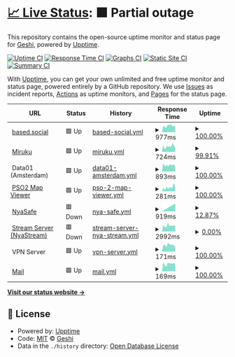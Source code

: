 # [📈 Live Status](https://demo.upptime.js.org): <!--live status--> **🟧 Partial outage**

This repository contains the open-source uptime monitor and status page for [Geshi](geshii.moe), powered by [Upptime](https://github.com/upptime/upptime).

[![Uptime CI](https://github.com/geshii/status/workflows/Uptime%20CI/badge.svg)](https://github.com/geshii/status/actions?query=workflow%3A%22Uptime+CI%22)
[![Response Time CI](https://github.com/geshii/status/workflows/Response%20Time%20CI/badge.svg)](https://github.com/geshii/status/actions?query=workflow%3A%22Response+Time+CI%22)
[![Graphs CI](https://github.com/geshii/status/workflows/Graphs%20CI/badge.svg)](https://github.com/geshii/status/actions?query=workflow%3A%22Graphs+CI%22)
[![Static Site CI](https://github.com/geshii/status/workflows/Static%20Site%20CI/badge.svg)](https://github.com/geshii/status/actions?query=workflow%3A%22Static+Site+CI%22)
[![Summary CI](https://github.com/geshii/status/workflows/Summary%20CI/badge.svg)](https://github.com/geshii/status/actions?query=workflow%3A%22Summary+CI%22)

With [Upptime](https://upptime.js.org), you can get your own unlimited and free uptime monitor and status page, powered entirely by a GitHub repository. We use [Issues](https://github.com/geshii/status/issues) as incident reports, [Actions](https://github.com/geshii/status/actions) as uptime monitors, and [Pages](https://demo.upptime.js.org) for the status page.

<!--start: status pages-->
<!-- This summary is generated by Upptime (https://github.com/upptime/upptime) -->
<!-- Do not edit this manually, your changes will be overwritten -->
<!-- prettier-ignore -->
| URL | Status | History | Response Time | Uptime |
| --- | ------ | ------- | ------------- | ------ |
| <img alt="" src="https://based.social/favicon.ico" height="13"> [based.social](https://based.social) | 🟩 Up | [based-social.yml](https://github.com/initmd/status/commits/HEAD/history/based-social.yml) | <details><summary><img alt="Response time graph" src="./graphs/based-social/response-time-week.png" height="20"> 977ms</summary><br><a href="https://status.miruku.cafe/history/based-social"><img alt="Response time 830" src="https://img.shields.io/endpoint?url=https%3A%2F%2Fraw.githubusercontent.com%2Finitmd%2Fstatus%2FHEAD%2Fapi%2Fbased-social%2Fresponse-time.json"></a><br><a href="https://status.miruku.cafe/history/based-social"><img alt="24-hour response time 1085" src="https://img.shields.io/endpoint?url=https%3A%2F%2Fraw.githubusercontent.com%2Finitmd%2Fstatus%2FHEAD%2Fapi%2Fbased-social%2Fresponse-time-day.json"></a><br><a href="https://status.miruku.cafe/history/based-social"><img alt="7-day response time 977" src="https://img.shields.io/endpoint?url=https%3A%2F%2Fraw.githubusercontent.com%2Finitmd%2Fstatus%2FHEAD%2Fapi%2Fbased-social%2Fresponse-time-week.json"></a><br><a href="https://status.miruku.cafe/history/based-social"><img alt="30-day response time 873" src="https://img.shields.io/endpoint?url=https%3A%2F%2Fraw.githubusercontent.com%2Finitmd%2Fstatus%2FHEAD%2Fapi%2Fbased-social%2Fresponse-time-month.json"></a><br><a href="https://status.miruku.cafe/history/based-social"><img alt="1-year response time 830" src="https://img.shields.io/endpoint?url=https%3A%2F%2Fraw.githubusercontent.com%2Finitmd%2Fstatus%2FHEAD%2Fapi%2Fbased-social%2Fresponse-time-year.json"></a></details> | <details><summary><a href="https://status.miruku.cafe/history/based-social">100.00%</a></summary><a href="https://status.miruku.cafe/history/based-social"><img alt="All-time uptime 84.15%" src="https://img.shields.io/endpoint?url=https%3A%2F%2Fraw.githubusercontent.com%2Finitmd%2Fstatus%2FHEAD%2Fapi%2Fbased-social%2Fuptime.json"></a><br><a href="https://status.miruku.cafe/history/based-social"><img alt="24-hour uptime 100.00%" src="https://img.shields.io/endpoint?url=https%3A%2F%2Fraw.githubusercontent.com%2Finitmd%2Fstatus%2FHEAD%2Fapi%2Fbased-social%2Fuptime-day.json"></a><br><a href="https://status.miruku.cafe/history/based-social"><img alt="7-day uptime 100.00%" src="https://img.shields.io/endpoint?url=https%3A%2F%2Fraw.githubusercontent.com%2Finitmd%2Fstatus%2FHEAD%2Fapi%2Fbased-social%2Fuptime-week.json"></a><br><a href="https://status.miruku.cafe/history/based-social"><img alt="30-day uptime 100.00%" src="https://img.shields.io/endpoint?url=https%3A%2F%2Fraw.githubusercontent.com%2Finitmd%2Fstatus%2FHEAD%2Fapi%2Fbased-social%2Fuptime-month.json"></a><br><a href="https://status.miruku.cafe/history/based-social"><img alt="1-year uptime 84.15%" src="https://img.shields.io/endpoint?url=https%3A%2F%2Fraw.githubusercontent.com%2Finitmd%2Fstatus%2FHEAD%2Fapi%2Fbased-social%2Fuptime-year.json"></a></details>
| <img alt="" src="https://miruku.cafe/favicon.ico" height="13"> [Miruku](https://miruku.cafe) | 🟩 Up | [miruku.yml](https://github.com/initmd/status/commits/HEAD/history/miruku.yml) | <details><summary><img alt="Response time graph" src="./graphs/miruku/response-time-week.png" height="20"> 724ms</summary><br><a href="https://status.miruku.cafe/history/miruku"><img alt="Response time 848" src="https://img.shields.io/endpoint?url=https%3A%2F%2Fraw.githubusercontent.com%2Finitmd%2Fstatus%2FHEAD%2Fapi%2Fmiruku%2Fresponse-time.json"></a><br><a href="https://status.miruku.cafe/history/miruku"><img alt="24-hour response time 559" src="https://img.shields.io/endpoint?url=https%3A%2F%2Fraw.githubusercontent.com%2Finitmd%2Fstatus%2FHEAD%2Fapi%2Fmiruku%2Fresponse-time-day.json"></a><br><a href="https://status.miruku.cafe/history/miruku"><img alt="7-day response time 724" src="https://img.shields.io/endpoint?url=https%3A%2F%2Fraw.githubusercontent.com%2Finitmd%2Fstatus%2FHEAD%2Fapi%2Fmiruku%2Fresponse-time-week.json"></a><br><a href="https://status.miruku.cafe/history/miruku"><img alt="30-day response time 790" src="https://img.shields.io/endpoint?url=https%3A%2F%2Fraw.githubusercontent.com%2Finitmd%2Fstatus%2FHEAD%2Fapi%2Fmiruku%2Fresponse-time-month.json"></a><br><a href="https://status.miruku.cafe/history/miruku"><img alt="1-year response time 848" src="https://img.shields.io/endpoint?url=https%3A%2F%2Fraw.githubusercontent.com%2Finitmd%2Fstatus%2FHEAD%2Fapi%2Fmiruku%2Fresponse-time-year.json"></a></details> | <details><summary><a href="https://status.miruku.cafe/history/miruku">99.91%</a></summary><a href="https://status.miruku.cafe/history/miruku"><img alt="All-time uptime 99.19%" src="https://img.shields.io/endpoint?url=https%3A%2F%2Fraw.githubusercontent.com%2Finitmd%2Fstatus%2FHEAD%2Fapi%2Fmiruku%2Fuptime.json"></a><br><a href="https://status.miruku.cafe/history/miruku"><img alt="24-hour uptime 99.34%" src="https://img.shields.io/endpoint?url=https%3A%2F%2Fraw.githubusercontent.com%2Finitmd%2Fstatus%2FHEAD%2Fapi%2Fmiruku%2Fuptime-day.json"></a><br><a href="https://status.miruku.cafe/history/miruku"><img alt="7-day uptime 99.91%" src="https://img.shields.io/endpoint?url=https%3A%2F%2Fraw.githubusercontent.com%2Finitmd%2Fstatus%2FHEAD%2Fapi%2Fmiruku%2Fuptime-week.json"></a><br><a href="https://status.miruku.cafe/history/miruku"><img alt="30-day uptime 98.18%" src="https://img.shields.io/endpoint?url=https%3A%2F%2Fraw.githubusercontent.com%2Finitmd%2Fstatus%2FHEAD%2Fapi%2Fmiruku%2Fuptime-month.json"></a><br><a href="https://status.miruku.cafe/history/miruku"><img alt="1-year uptime 99.19%" src="https://img.shields.io/endpoint?url=https%3A%2F%2Fraw.githubusercontent.com%2Finitmd%2Fstatus%2FHEAD%2Fapi%2Fmiruku%2Fuptime-year.json"></a></details>
| <img alt="" src="https://cdn-icons-png.flaticon.com/512/1925/1925155.png" height="13"> Data01 (Amsterdam) | 🟩 Up | [data01-amsterdam.yml](https://github.com/initmd/status/commits/HEAD/history/data01-amsterdam.yml) | <details><summary><img alt="Response time graph" src="./graphs/data01-amsterdam/response-time-week.png" height="20"> 893ms</summary><br><a href="https://status.miruku.cafe/history/data01-amsterdam"><img alt="Response time 991" src="https://img.shields.io/endpoint?url=https%3A%2F%2Fraw.githubusercontent.com%2Finitmd%2Fstatus%2FHEAD%2Fapi%2Fdata01-amsterdam%2Fresponse-time.json"></a><br><a href="https://status.miruku.cafe/history/data01-amsterdam"><img alt="24-hour response time 919" src="https://img.shields.io/endpoint?url=https%3A%2F%2Fraw.githubusercontent.com%2Finitmd%2Fstatus%2FHEAD%2Fapi%2Fdata01-amsterdam%2Fresponse-time-day.json"></a><br><a href="https://status.miruku.cafe/history/data01-amsterdam"><img alt="7-day response time 893" src="https://img.shields.io/endpoint?url=https%3A%2F%2Fraw.githubusercontent.com%2Finitmd%2Fstatus%2FHEAD%2Fapi%2Fdata01-amsterdam%2Fresponse-time-week.json"></a><br><a href="https://status.miruku.cafe/history/data01-amsterdam"><img alt="30-day response time 827" src="https://img.shields.io/endpoint?url=https%3A%2F%2Fraw.githubusercontent.com%2Finitmd%2Fstatus%2FHEAD%2Fapi%2Fdata01-amsterdam%2Fresponse-time-month.json"></a><br><a href="https://status.miruku.cafe/history/data01-amsterdam"><img alt="1-year response time 991" src="https://img.shields.io/endpoint?url=https%3A%2F%2Fraw.githubusercontent.com%2Finitmd%2Fstatus%2FHEAD%2Fapi%2Fdata01-amsterdam%2Fresponse-time-year.json"></a></details> | <details><summary><a href="https://status.miruku.cafe/history/data01-amsterdam">100.00%</a></summary><a href="https://status.miruku.cafe/history/data01-amsterdam"><img alt="All-time uptime 99.97%" src="https://img.shields.io/endpoint?url=https%3A%2F%2Fraw.githubusercontent.com%2Finitmd%2Fstatus%2FHEAD%2Fapi%2Fdata01-amsterdam%2Fuptime.json"></a><br><a href="https://status.miruku.cafe/history/data01-amsterdam"><img alt="24-hour uptime 100.00%" src="https://img.shields.io/endpoint?url=https%3A%2F%2Fraw.githubusercontent.com%2Finitmd%2Fstatus%2FHEAD%2Fapi%2Fdata01-amsterdam%2Fuptime-day.json"></a><br><a href="https://status.miruku.cafe/history/data01-amsterdam"><img alt="7-day uptime 100.00%" src="https://img.shields.io/endpoint?url=https%3A%2F%2Fraw.githubusercontent.com%2Finitmd%2Fstatus%2FHEAD%2Fapi%2Fdata01-amsterdam%2Fuptime-week.json"></a><br><a href="https://status.miruku.cafe/history/data01-amsterdam"><img alt="30-day uptime 99.96%" src="https://img.shields.io/endpoint?url=https%3A%2F%2Fraw.githubusercontent.com%2Finitmd%2Fstatus%2FHEAD%2Fapi%2Fdata01-amsterdam%2Fuptime-month.json"></a><br><a href="https://status.miruku.cafe/history/data01-amsterdam"><img alt="1-year uptime 99.97%" src="https://img.shields.io/endpoint?url=https%3A%2F%2Fraw.githubusercontent.com%2Finitmd%2Fstatus%2FHEAD%2Fapi%2Fdata01-amsterdam%2Fuptime-year.json"></a></details>
| <img alt="" src="http://map.geshii.moe/favicon.ico" height="13"> [PSO2 Map Viewer](http://map.geshii.moe) | 🟩 Up | [pso-2-map-viewer.yml](https://github.com/initmd/status/commits/HEAD/history/pso-2-map-viewer.yml) | <details><summary><img alt="Response time graph" src="./graphs/pso-2-map-viewer/response-time-week.png" height="20"> 281ms</summary><br><a href="https://status.miruku.cafe/history/pso-2-map-viewer"><img alt="Response time 254" src="https://img.shields.io/endpoint?url=https%3A%2F%2Fraw.githubusercontent.com%2Finitmd%2Fstatus%2FHEAD%2Fapi%2Fpso-2-map-viewer%2Fresponse-time.json"></a><br><a href="https://status.miruku.cafe/history/pso-2-map-viewer"><img alt="24-hour response time 384" src="https://img.shields.io/endpoint?url=https%3A%2F%2Fraw.githubusercontent.com%2Finitmd%2Fstatus%2FHEAD%2Fapi%2Fpso-2-map-viewer%2Fresponse-time-day.json"></a><br><a href="https://status.miruku.cafe/history/pso-2-map-viewer"><img alt="7-day response time 281" src="https://img.shields.io/endpoint?url=https%3A%2F%2Fraw.githubusercontent.com%2Finitmd%2Fstatus%2FHEAD%2Fapi%2Fpso-2-map-viewer%2Fresponse-time-week.json"></a><br><a href="https://status.miruku.cafe/history/pso-2-map-viewer"><img alt="30-day response time 231" src="https://img.shields.io/endpoint?url=https%3A%2F%2Fraw.githubusercontent.com%2Finitmd%2Fstatus%2FHEAD%2Fapi%2Fpso-2-map-viewer%2Fresponse-time-month.json"></a><br><a href="https://status.miruku.cafe/history/pso-2-map-viewer"><img alt="1-year response time 254" src="https://img.shields.io/endpoint?url=https%3A%2F%2Fraw.githubusercontent.com%2Finitmd%2Fstatus%2FHEAD%2Fapi%2Fpso-2-map-viewer%2Fresponse-time-year.json"></a></details> | <details><summary><a href="https://status.miruku.cafe/history/pso-2-map-viewer">100.00%</a></summary><a href="https://status.miruku.cafe/history/pso-2-map-viewer"><img alt="All-time uptime 100.00%" src="https://img.shields.io/endpoint?url=https%3A%2F%2Fraw.githubusercontent.com%2Finitmd%2Fstatus%2FHEAD%2Fapi%2Fpso-2-map-viewer%2Fuptime.json"></a><br><a href="https://status.miruku.cafe/history/pso-2-map-viewer"><img alt="24-hour uptime 100.00%" src="https://img.shields.io/endpoint?url=https%3A%2F%2Fraw.githubusercontent.com%2Finitmd%2Fstatus%2FHEAD%2Fapi%2Fpso-2-map-viewer%2Fuptime-day.json"></a><br><a href="https://status.miruku.cafe/history/pso-2-map-viewer"><img alt="7-day uptime 100.00%" src="https://img.shields.io/endpoint?url=https%3A%2F%2Fraw.githubusercontent.com%2Finitmd%2Fstatus%2FHEAD%2Fapi%2Fpso-2-map-viewer%2Fuptime-week.json"></a><br><a href="https://status.miruku.cafe/history/pso-2-map-viewer"><img alt="30-day uptime 100.00%" src="https://img.shields.io/endpoint?url=https%3A%2F%2Fraw.githubusercontent.com%2Finitmd%2Fstatus%2FHEAD%2Fapi%2Fpso-2-map-viewer%2Fuptime-month.json"></a><br><a href="https://status.miruku.cafe/history/pso-2-map-viewer"><img alt="1-year uptime 100.00%" src="https://img.shields.io/endpoint?url=https%3A%2F%2Fraw.githubusercontent.com%2Finitmd%2Fstatus%2FHEAD%2Fapi%2Fpso-2-map-viewer%2Fuptime-year.json"></a></details>
| <img alt="" src="http://files.geshii.moe/favicon.ico" height="13"> [NyaSafe](http://safe.miruku.cafe) | 🟥 Down | [nya-safe.yml](https://github.com/initmd/status/commits/HEAD/history/nya-safe.yml) | <details><summary><img alt="Response time graph" src="./graphs/nya-safe/response-time-week.png" height="20"> 919ms</summary><br><a href="https://status.miruku.cafe/history/nya-safe"><img alt="Response time 917" src="https://img.shields.io/endpoint?url=https%3A%2F%2Fraw.githubusercontent.com%2Finitmd%2Fstatus%2FHEAD%2Fapi%2Fnya-safe%2Fresponse-time.json"></a><br><a href="https://status.miruku.cafe/history/nya-safe"><img alt="24-hour response time 0" src="https://img.shields.io/endpoint?url=https%3A%2F%2Fraw.githubusercontent.com%2Finitmd%2Fstatus%2FHEAD%2Fapi%2Fnya-safe%2Fresponse-time-day.json"></a><br><a href="https://status.miruku.cafe/history/nya-safe"><img alt="7-day response time 919" src="https://img.shields.io/endpoint?url=https%3A%2F%2Fraw.githubusercontent.com%2Finitmd%2Fstatus%2FHEAD%2Fapi%2Fnya-safe%2Fresponse-time-week.json"></a><br><a href="https://status.miruku.cafe/history/nya-safe"><img alt="30-day response time 917" src="https://img.shields.io/endpoint?url=https%3A%2F%2Fraw.githubusercontent.com%2Finitmd%2Fstatus%2FHEAD%2Fapi%2Fnya-safe%2Fresponse-time-month.json"></a><br><a href="https://status.miruku.cafe/history/nya-safe"><img alt="1-year response time 917" src="https://img.shields.io/endpoint?url=https%3A%2F%2Fraw.githubusercontent.com%2Finitmd%2Fstatus%2FHEAD%2Fapi%2Fnya-safe%2Fresponse-time-year.json"></a></details> | <details><summary><a href="https://status.miruku.cafe/history/nya-safe">12.87%</a></summary><a href="https://status.miruku.cafe/history/nya-safe"><img alt="All-time uptime 55.13%" src="https://img.shields.io/endpoint?url=https%3A%2F%2Fraw.githubusercontent.com%2Finitmd%2Fstatus%2FHEAD%2Fapi%2Fnya-safe%2Fuptime.json"></a><br><a href="https://status.miruku.cafe/history/nya-safe"><img alt="24-hour uptime 0.00%" src="https://img.shields.io/endpoint?url=https%3A%2F%2Fraw.githubusercontent.com%2Finitmd%2Fstatus%2FHEAD%2Fapi%2Fnya-safe%2Fuptime-day.json"></a><br><a href="https://status.miruku.cafe/history/nya-safe"><img alt="7-day uptime 12.87%" src="https://img.shields.io/endpoint?url=https%3A%2F%2Fraw.githubusercontent.com%2Finitmd%2Fstatus%2FHEAD%2Fapi%2Fnya-safe%2Fuptime-week.json"></a><br><a href="https://status.miruku.cafe/history/nya-safe"><img alt="30-day uptime 55.13%" src="https://img.shields.io/endpoint?url=https%3A%2F%2Fraw.githubusercontent.com%2Finitmd%2Fstatus%2FHEAD%2Fapi%2Fnya-safe%2Fuptime-month.json"></a><br><a href="https://status.miruku.cafe/history/nya-safe"><img alt="1-year uptime 55.13%" src="https://img.shields.io/endpoint?url=https%3A%2F%2Fraw.githubusercontent.com%2Finitmd%2Fstatus%2FHEAD%2Fapi%2Fnya-safe%2Fuptime-year.json"></a></details>
| <img alt="" src="http://stream.geshii.moe/favicon.ico" height="13"> [Stream Server (NyaStream)](http://stream.geshii.moe) | 🟥 Down | [stream-server-nya-stream.yml](https://github.com/initmd/status/commits/HEAD/history/stream-server-nya-stream.yml) | <details><summary><img alt="Response time graph" src="./graphs/stream-server-nya-stream/response-time-week.png" height="20"> 2992ms</summary><br><a href="https://status.miruku.cafe/history/stream-server-nya-stream"><img alt="Response time 1087" src="https://img.shields.io/endpoint?url=https%3A%2F%2Fraw.githubusercontent.com%2Finitmd%2Fstatus%2FHEAD%2Fapi%2Fstream-server-nya-stream%2Fresponse-time.json"></a><br><a href="https://status.miruku.cafe/history/stream-server-nya-stream"><img alt="24-hour response time 3761" src="https://img.shields.io/endpoint?url=https%3A%2F%2Fraw.githubusercontent.com%2Finitmd%2Fstatus%2FHEAD%2Fapi%2Fstream-server-nya-stream%2Fresponse-time-day.json"></a><br><a href="https://status.miruku.cafe/history/stream-server-nya-stream"><img alt="7-day response time 2992" src="https://img.shields.io/endpoint?url=https%3A%2F%2Fraw.githubusercontent.com%2Finitmd%2Fstatus%2FHEAD%2Fapi%2Fstream-server-nya-stream%2Fresponse-time-week.json"></a><br><a href="https://status.miruku.cafe/history/stream-server-nya-stream"><img alt="30-day response time 1349" src="https://img.shields.io/endpoint?url=https%3A%2F%2Fraw.githubusercontent.com%2Finitmd%2Fstatus%2FHEAD%2Fapi%2Fstream-server-nya-stream%2Fresponse-time-month.json"></a><br><a href="https://status.miruku.cafe/history/stream-server-nya-stream"><img alt="1-year response time 1087" src="https://img.shields.io/endpoint?url=https%3A%2F%2Fraw.githubusercontent.com%2Finitmd%2Fstatus%2FHEAD%2Fapi%2Fstream-server-nya-stream%2Fresponse-time-year.json"></a></details> | <details><summary><a href="https://status.miruku.cafe/history/stream-server-nya-stream">0.00%</a></summary><a href="https://status.miruku.cafe/history/stream-server-nya-stream"><img alt="All-time uptime 7.79%" src="https://img.shields.io/endpoint?url=https%3A%2F%2Fraw.githubusercontent.com%2Finitmd%2Fstatus%2FHEAD%2Fapi%2Fstream-server-nya-stream%2Fuptime.json"></a><br><a href="https://status.miruku.cafe/history/stream-server-nya-stream"><img alt="24-hour uptime 0.00%" src="https://img.shields.io/endpoint?url=https%3A%2F%2Fraw.githubusercontent.com%2Finitmd%2Fstatus%2FHEAD%2Fapi%2Fstream-server-nya-stream%2Fuptime-day.json"></a><br><a href="https://status.miruku.cafe/history/stream-server-nya-stream"><img alt="7-day uptime 0.00%" src="https://img.shields.io/endpoint?url=https%3A%2F%2Fraw.githubusercontent.com%2Finitmd%2Fstatus%2FHEAD%2Fapi%2Fstream-server-nya-stream%2Fuptime-week.json"></a><br><a href="https://status.miruku.cafe/history/stream-server-nya-stream"><img alt="30-day uptime 7.96%" src="https://img.shields.io/endpoint?url=https%3A%2F%2Fraw.githubusercontent.com%2Finitmd%2Fstatus%2FHEAD%2Fapi%2Fstream-server-nya-stream%2Fuptime-month.json"></a><br><a href="https://status.miruku.cafe/history/stream-server-nya-stream"><img alt="1-year uptime 7.79%" src="https://img.shields.io/endpoint?url=https%3A%2F%2Fraw.githubusercontent.com%2Finitmd%2Fstatus%2FHEAD%2Fapi%2Fstream-server-nya-stream%2Fuptime-year.json"></a></details>
| <img alt="" src="https://cdn-icons-png.flaticon.com/512/1925/1925155.png" height="13"> VPN Server | 🟩 Up | [vpn-server.yml](https://github.com/initmd/status/commits/HEAD/history/vpn-server.yml) | <details><summary><img alt="Response time graph" src="./graphs/vpn-server/response-time-week.png" height="20"> 171ms</summary><br><a href="https://status.miruku.cafe/history/vpn-server"><img alt="Response time 164" src="https://img.shields.io/endpoint?url=https%3A%2F%2Fraw.githubusercontent.com%2Finitmd%2Fstatus%2FHEAD%2Fapi%2Fvpn-server%2Fresponse-time.json"></a><br><a href="https://status.miruku.cafe/history/vpn-server"><img alt="24-hour response time 232" src="https://img.shields.io/endpoint?url=https%3A%2F%2Fraw.githubusercontent.com%2Finitmd%2Fstatus%2FHEAD%2Fapi%2Fvpn-server%2Fresponse-time-day.json"></a><br><a href="https://status.miruku.cafe/history/vpn-server"><img alt="7-day response time 171" src="https://img.shields.io/endpoint?url=https%3A%2F%2Fraw.githubusercontent.com%2Finitmd%2Fstatus%2FHEAD%2Fapi%2Fvpn-server%2Fresponse-time-week.json"></a><br><a href="https://status.miruku.cafe/history/vpn-server"><img alt="30-day response time 152" src="https://img.shields.io/endpoint?url=https%3A%2F%2Fraw.githubusercontent.com%2Finitmd%2Fstatus%2FHEAD%2Fapi%2Fvpn-server%2Fresponse-time-month.json"></a><br><a href="https://status.miruku.cafe/history/vpn-server"><img alt="1-year response time 164" src="https://img.shields.io/endpoint?url=https%3A%2F%2Fraw.githubusercontent.com%2Finitmd%2Fstatus%2FHEAD%2Fapi%2Fvpn-server%2Fresponse-time-year.json"></a></details> | <details><summary><a href="https://status.miruku.cafe/history/vpn-server">100.00%</a></summary><a href="https://status.miruku.cafe/history/vpn-server"><img alt="All-time uptime 100.00%" src="https://img.shields.io/endpoint?url=https%3A%2F%2Fraw.githubusercontent.com%2Finitmd%2Fstatus%2FHEAD%2Fapi%2Fvpn-server%2Fuptime.json"></a><br><a href="https://status.miruku.cafe/history/vpn-server"><img alt="24-hour uptime 100.00%" src="https://img.shields.io/endpoint?url=https%3A%2F%2Fraw.githubusercontent.com%2Finitmd%2Fstatus%2FHEAD%2Fapi%2Fvpn-server%2Fuptime-day.json"></a><br><a href="https://status.miruku.cafe/history/vpn-server"><img alt="7-day uptime 100.00%" src="https://img.shields.io/endpoint?url=https%3A%2F%2Fraw.githubusercontent.com%2Finitmd%2Fstatus%2FHEAD%2Fapi%2Fvpn-server%2Fuptime-week.json"></a><br><a href="https://status.miruku.cafe/history/vpn-server"><img alt="30-day uptime 100.00%" src="https://img.shields.io/endpoint?url=https%3A%2F%2Fraw.githubusercontent.com%2Finitmd%2Fstatus%2FHEAD%2Fapi%2Fvpn-server%2Fuptime-month.json"></a><br><a href="https://status.miruku.cafe/history/vpn-server"><img alt="1-year uptime 100.00%" src="https://img.shields.io/endpoint?url=https%3A%2F%2Fraw.githubusercontent.com%2Finitmd%2Fstatus%2FHEAD%2Fapi%2Fvpn-server%2Fuptime-year.json"></a></details>
| <img alt="" src="https://mail.amogus.cloud/img/cow_mailcow.svg" height="13"> [Mail](vps.srv.janderedev.xyz) | 🟩 Up | [mail.yml](https://github.com/initmd/status/commits/HEAD/history/mail.yml) | <details><summary><img alt="Response time graph" src="./graphs/mail/response-time-week.png" height="20"> 169ms</summary><br><a href="https://status.miruku.cafe/history/mail"><img alt="Response time 152" src="https://img.shields.io/endpoint?url=https%3A%2F%2Fraw.githubusercontent.com%2Finitmd%2Fstatus%2FHEAD%2Fapi%2Fmail%2Fresponse-time.json"></a><br><a href="https://status.miruku.cafe/history/mail"><img alt="24-hour response time 155" src="https://img.shields.io/endpoint?url=https%3A%2F%2Fraw.githubusercontent.com%2Finitmd%2Fstatus%2FHEAD%2Fapi%2Fmail%2Fresponse-time-day.json"></a><br><a href="https://status.miruku.cafe/history/mail"><img alt="7-day response time 169" src="https://img.shields.io/endpoint?url=https%3A%2F%2Fraw.githubusercontent.com%2Finitmd%2Fstatus%2FHEAD%2Fapi%2Fmail%2Fresponse-time-week.json"></a><br><a href="https://status.miruku.cafe/history/mail"><img alt="30-day response time 149" src="https://img.shields.io/endpoint?url=https%3A%2F%2Fraw.githubusercontent.com%2Finitmd%2Fstatus%2FHEAD%2Fapi%2Fmail%2Fresponse-time-month.json"></a><br><a href="https://status.miruku.cafe/history/mail"><img alt="1-year response time 152" src="https://img.shields.io/endpoint?url=https%3A%2F%2Fraw.githubusercontent.com%2Finitmd%2Fstatus%2FHEAD%2Fapi%2Fmail%2Fresponse-time-year.json"></a></details> | <details><summary><a href="https://status.miruku.cafe/history/mail">100.00%</a></summary><a href="https://status.miruku.cafe/history/mail"><img alt="All-time uptime 100.00%" src="https://img.shields.io/endpoint?url=https%3A%2F%2Fraw.githubusercontent.com%2Finitmd%2Fstatus%2FHEAD%2Fapi%2Fmail%2Fuptime.json"></a><br><a href="https://status.miruku.cafe/history/mail"><img alt="24-hour uptime 100.00%" src="https://img.shields.io/endpoint?url=https%3A%2F%2Fraw.githubusercontent.com%2Finitmd%2Fstatus%2FHEAD%2Fapi%2Fmail%2Fuptime-day.json"></a><br><a href="https://status.miruku.cafe/history/mail"><img alt="7-day uptime 100.00%" src="https://img.shields.io/endpoint?url=https%3A%2F%2Fraw.githubusercontent.com%2Finitmd%2Fstatus%2FHEAD%2Fapi%2Fmail%2Fuptime-week.json"></a><br><a href="https://status.miruku.cafe/history/mail"><img alt="30-day uptime 100.00%" src="https://img.shields.io/endpoint?url=https%3A%2F%2Fraw.githubusercontent.com%2Finitmd%2Fstatus%2FHEAD%2Fapi%2Fmail%2Fuptime-month.json"></a><br><a href="https://status.miruku.cafe/history/mail"><img alt="1-year uptime 100.00%" src="https://img.shields.io/endpoint?url=https%3A%2F%2Fraw.githubusercontent.com%2Finitmd%2Fstatus%2FHEAD%2Fapi%2Fmail%2Fuptime-year.json"></a></details>

<!--end: status pages-->

[**Visit our status website →**](https://demo.upptime.js.org)

## 📄 License

- Powered by: [Upptime](https://github.com/upptime/upptime)
- Code: [MIT](./LICENSE) © [Geshi](geshii.moe)
- Data in the `./history` directory: [Open Database License](https://opendatacommons.org/licenses/odbl/1-0/)
